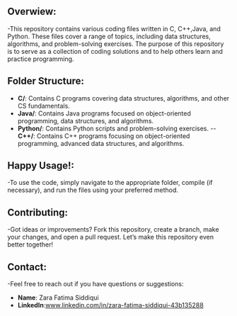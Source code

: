 ## Overwiew:
 -This repository contains various coding files written in C, C++,Java, and Python. These files cover a range of topics, including data structures, algorithms, and problem-solving exercises. The purpose of this repository is to serve as a collection of coding solutions and to help others learn and practice programming.

## Folder Structure:
- **C/**: Contains C programs covering data structures, algorithms, and other CS fundamentals.
- **Java/**: Contains Java programs focused on object-oriented programming, data structures, and algorithms.
- **Python/**: Contains Python scripts and problem-solving exercises.
--**C++/**: Contains C++ programs focusing on object-oriented programming, advanced data structures, and algorithms.


## Happy Usage!:
-To use the code, simply navigate to the appropriate folder, compile (if necessary), and run the files using your preferred method.

## Contributing:
-Got ideas or improvements? Fork this repository, create a branch, make your changes, and open a pull request. Let’s make this repository even better together! 

## Contact:
-Feel free to reach out if you have questions or suggestions:

- **Name**: Zara Fatima Siddiqui
- **LinkedIn**:www.linkedin.com/in/zara-fatima-siddiqui-43b135288
